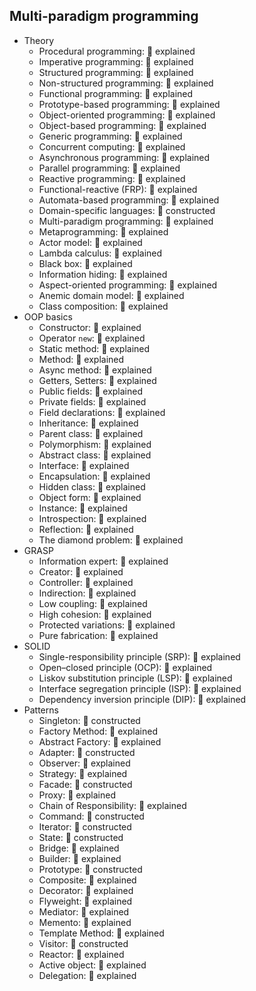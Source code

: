 ## Multi-paradigm programming

- Theory
  - Procedural programming: 🙋 explained
  - Imperative programming: 🙋 explained
  - Structured programming: 🙋 explained
  - Non-structured programming: 🙋 explained
  - Functional programming: 🙋 explained
  - Prototype-based programming: 🙋 explained
  - Object-oriented programming: 🙋 explained
  - Object-based programming: 🙋 explained
  - Generic programming: 🙋 explained
  - Concurrent computing: 🙋 explained
  - Asynchronous programming: 🙋 explained
  - Parallel programming: 🙋 explained
  - Reactive programming: 🙋 explained
  - Functional-reactive (FRP): 🙋 explained
  - Automata-based programming: 🙋 explained
  - Domain-specific languages: 🚀 constructed
  - Multi-paradigm programming: 🙋 explained
  - Metaprogramming: 🙋 explained
  - Actor model: 🙋 explained
  - Lambda calculus: 🙋 explained
  - Black box: 🙋 explained
  - Information hiding: 🙋 explained
  - Aspect-oriented programming: 🙋 explained
  - Anemic domain model: 🙋 explained
  - Class composition: 🙋 explained
- OOP basics
  - Constructor: 🙋 explained
  - Operator `new`: 🙋 explained
  - Static method: 🙋 explained
  - Method: 🙋 explained
  - Async method: 🙋 explained
  - Getters, Setters: 🙋 explained
  - Public fields: 🙋 explained
  - Private fields: 🙋 explained
  - Field declarations: 🙋 explained
  - Inheritance: 🙋 explained
  - Parent class: 🙋 explained
  - Polymorphism: 🙋 explained
  - Abstract class: 🙋 explained
  - Interface: 🙋 explained
  - Encapsulation: 🙋 explained
  - Hidden class: 🙋 explained
  - Object form: 🙋 explained
  - Instance: 🙋 explained
  - Introspection: 🙋 explained
  - Reflection: 🙋 explained
  - The diamond problem: 🙋 explained
- GRASP
  - Information expert: 🙋 explained
  - Creator: 🙋 explained
  - Controller: 🙋 explained
  - Indirection: 🙋 explained
  - Low coupling: 🙋 explained
  - High cohesion: 🙋 explained
  - Protected variations: 🙋 explained
  - Pure fabrication: 🙋 explained
- SOLID
  - Single-responsibility principle (SRP): 🙋 explained
  - Open–closed principle (OCP): 🙋 explained
  - Liskov substitution principle (LSP): 🙋 explained
  - Interface segregation principle (ISP): 🙋 explained
  - Dependency inversion principle (DIP): 🙋 explained
- Patterns
  - Singleton: 🚀 constructed
  - Factory Method: 🙋 explained
  - Abstract Factory: 🙋 explained
  - Adapter: 🚀 constructed
  - Observer: 🙋 explained
  - Strategy: 🙋 explained
  - Facade: 🚀 constructed
  - Proxy: 🙋 explained
  - Chain of Responsibility: 🙋 explained
  - Command: 🚀 constructed
  - Iterator: 🚀 constructed
  - State: 🚀 constructed
  - Bridge: 🙋 explained
  - Builder: 🙋 explained
  - Prototype: 🚀 constructed
  - Composite: 🙋 explained
  - Decorator: 🙋 explained
  - Flyweight: 🙋 explained
  - Mediator: 🙋 explained
  - Memento: 🙋 explained
  - Template Method: 🙋 explained
  - Visitor: 🚀 constructed
  - Reactor: 🙋 explained
  - Active object: 🙋 explained
  - Delegation: 🙋 explained
